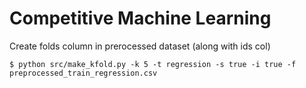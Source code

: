 # Competitive Machine Learning

Create folds column in prerocessed dataset (along with ids col)

```
$ python src/make_kfold.py -k 5 -t regression -s true -i true -f preprocessed_train_regression.csv
```